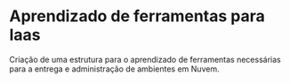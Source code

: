 # Aprendizado de ferramentas para Iaas

Criação de uma estrutura para o aprendizado de ferramentas necessárias para a entrega e administração de ambientes em Nuvem.

